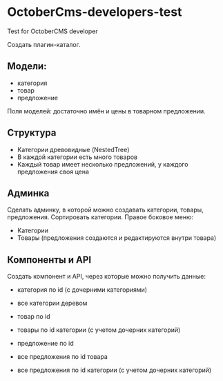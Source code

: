 # OctoberCms-developers-test
Test for OctoberCMS developer

Создать плагин-каталог.

## Модели:

- категория
- товар
- предложение

Поля моделей: достаточно имён и цены в товарном предложении.

## Структура

- Категории древовидные (NestedTree)
- В каждой категории есть много товаров
- Каждый товар имеет несколько предложений, у каждого предложения своя цена

## Админка

Сделать админку, в которой можно создавать категории, товары, предложения. Сортировать категории.
Правое боковое меню:
- Категории
- Товары (предложения создаются и редактируются внутри товара)

## Компоненты и API

Создать компонент и API, через которые можно получить данные:

- категория по id (с дочерними категориями)
- все категории деревом

- товар по id
- товары по id категории (с учетом дочерних категорий)

- предложение по id
- все предложения по id товара
- все предложения по id категории (с учетом дочерних категорий)
